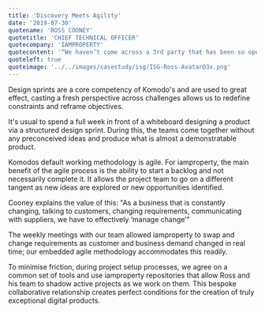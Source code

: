 ```yaml
---
title: 'Discovery Meets Agility'
date: '2019-07-30'
quotename: 'ROSS COONEY'
quotetitle: 'CHIEF TECHNICAL OFFICER'
quotecompany: 'IAMPROPERTY'
quotecontent: '“We haven’t come across a 3rd party that has been so open, so welcoming of such a development process and it’s allowed me as a CTO to get an additional resource to our existing development team.”'
quoteleft: true
quoteimage: '../../images/casestudy/isg/ISG-Ross-Avatar@3x.png'
---
```


Design sprints are a core competency of Komodo's and are used to great effect, casting a fresh perspective across challenges allows us to redefine constraints and reframe objectives. 

It's usual to spend a full week in front of a whiteboard designing a product via a structured design sprint. During this, the teams come together without any preconceived ideas and produce what is almost a demonstratable product.

Komodos default working methodology is agile. For iamproperty, the main benefit of the agile process is the ability to start a backlog and not necessarily complete it. It allows the project team to go on a different tangent as new ideas are explored or new opportunities identified.

Cooney explains the value of this: "As a business that is constantly changing, talking to customers, changing requirements, communicating with suppliers, we have to effectively ‘manage change’" 

The weekly meetings with our team allowed iamproperty to swap and change requirements as customer and business demand changed in real time; our embedded agile methodology accommodates this readily.

To minimise friction, during project setup processes, we agree on a common set of tools and use iamproperty repositories that allow Ross and his team to shadow active projects as we work on them. This bespoke collaborative relationship creates perfect conditions for the creation of truly exceptional digital products.
